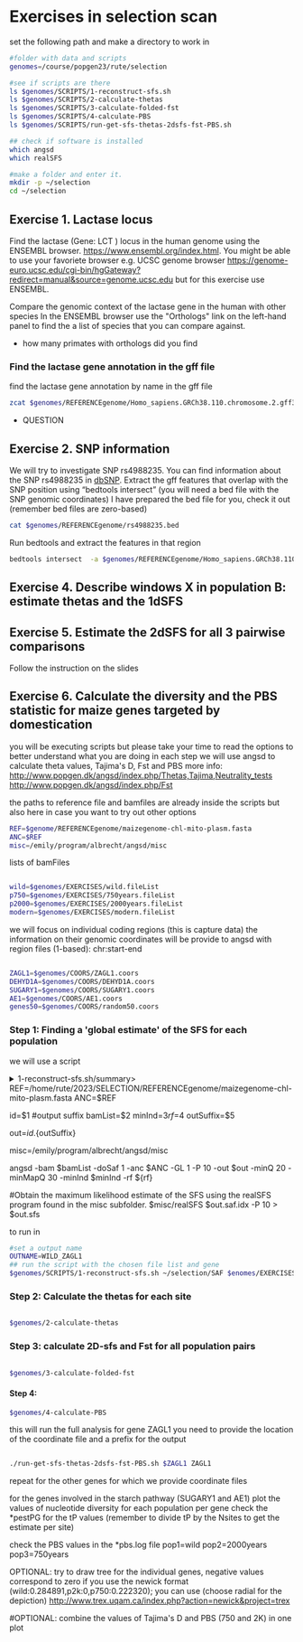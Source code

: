 
# Exercises in selection scan

set the following path and make a directory to work in 

```bash
#folder with data and scripts
genomes=/course/popgen23/rute/selection

#see if scripts are there
ls $genomes/SCRIPTS/1-reconstruct-sfs.sh
ls $genomes/SCRIPTS/2-calculate-thetas
ls $genomes/SCRIPTS/3-calculate-folded-fst
ls $genomes/SCRIPTS/4-calculate-PBS
ls $genomes/SCRIPTS/run-get-sfs-thetas-2dsfs-fst-PBS.sh

## check if software is installed
which angsd
which realSFS

#make a folder and enter it. 
mkdir -p ~/selection
cd ~/selection
```

## Exercise 1. Lactase locus


Find the lactase (Gene: LCT ) locus in the human genome using the ENSEMBL browser.  https://www.ensembl.org/index.html. You might be able to use your favoriete browser e.g.  UCSC genome browser https://genome-euro.ucsc.edu/cgi-bin/hgGateway?redirect=manual&source=genome.ucsc.edu but for this exercise use ENSEMBL. 


Compare the genomic context of the lactase gene in the human with other species
In the ENSEMBL browser use the "Orthologs" link on the left-hand panel to find the a list of species that you can compare against. 
 - how many primates with orthologs did you find
### Find the lactase gene annotation in the gff file

find the lactase gene annotation by name in the gff file
```bash
zcat $genomes/REFERENCEgenome/Homo_sapiens.GRCh38.110.chromosome.2.gff3.gz | grep LCT
```
 -  QUESTION
## Exercise 2. SNP information

We will try to investigate SNP rs4988235. You can find information about the SNP rs4988235 in [dbSNP](https://www.ncbi.nlm.nih.gov/snp/rs4988235). 
Extract the gff features that overlap with the SNP position using “bedtools intersect”  (you will need a bed file with the SNP genomic coordinates)
I have prepared the bed file for you, check it out (remember bed files are zero-based)
```bash
cat $genomes/REFERENCEgenome/rs4988235.bed
```
Run bedtools and extract the features in that region
```bash
bedtools intersect  -a $genomes/REFERENCEgenome/Homo_sapiens.GRCh38.110.chromosome.2.gff3.gz -b $genomes/REFERENCEgenome/rs4988235.bed
```

## Exercise 4. Describe windows X in population B: estimate thetas and the 1dSFS

## Exercise 5. Estimate the 2dSFS for all 3 pairwise comparisons

Follow the instruction on the slides


## Exercise 6. Calculate the diversity and the PBS statistic for maize genes targeted by domestication  

you will be executing scripts but please 
take your time to read the options to better understand 
what you are doing in each step
 we will use angsd to calculate theta values, Tajima's D, Fst and PBS
more info:
http://www.popgen.dk/angsd/index.php/Thetas,Tajima,Neutrality_tests
http://www.popgen.dk/angsd/index.php/Fst

the paths to reference file and bamfiles are already inside the scripts
but also here in case you want to try out other options 

```bash
REF=$genome/REFERENCEgenome/maizegenome-chl-mito-plasm.fasta
ANC=$REF
misc=/emily/program/albrecht/angsd/misc
```

lists of bamFiles
```bash

wild=$genomes/EXERCISES/wild.fileList
p750=$genomes/EXERCISES/750years.fileList
p2000=$genomes/EXERCISES/2000years.fileList
modern=$genomes/EXERCISES/modern.fileList
```

we will focus on individual coding regions (this is capture data)
the information on their genomic coordinates will be provide to angsd 
with region files (1-based): chr:start-end

```bash

ZAGL1=$genomes/COORS/ZAGL1.coors
DEHYD1A=$genomes/COORS/DEHYD1A.coors
SUGARY1=$genomes/COORS/SUGARY1.coors
AE1=$genomes/COORS/AE1.coors
genes50=$genomes/COORS/random50.coors
```

### Step 1: Finding a 'global estimate' of the SFS for each population
we will use a script
<details>
<summary> 1-reconstruct-sfs.sh/summary>
REF=/home/rute/2023/SELECTION/REFERENCEgenome/maizegenome-chl-mito-plasm.fasta
ANC=$REF

id=$1 #output suffix
bamList=$2
minInd=$3
rf=$4
outSuffix=$5

out=${id}.${outSuffix} 

misc=/emily/program/albrecht/angsd/misc

angsd -bam $bamList -doSaf 1 -anc $ANC -GL 1 -P 10 -out $out -minQ 20 -minMapQ 30 -minInd $minInd -rf ${rf} 

#Obtain the maximum likelihood estimate of the SFS using the realSFS program found in the misc subfolder.
$misc/realSFS $out.saf.idx -P 10 > $out.sfs

</details>
to run in 

```bash
#set a output name
OUTNAME=WILD_ZAGL1
## run the script with the chosen file list and gene
$genomes/SCRIPTS/1-reconstruct-sfs.sh ~/selection/SAF $enomes/EXERCISES/wild.fileList 3 $ZAGL1 $OUTNAME
```



### Step 2: Calculate the thetas for each site

```bash

$genomes/2-calculate-thetas
```

### Step 3: calculate 2D-sfs and Fst for all population pairs

```bash

$genomes/3-calculate-folded-fst
```
#### Step 4:
```bash
$genomes/4-calculate-PBS
```

this will run the full analysis for gene ZAGL1
you need to provide the location of the coordinate file and a prefix for the output
```bash

./run-get-sfs-thetas-2dsfs-fst-PBS.sh $ZAGL1 ZAGL1
```
 repeat for the other genes for which we provide coordinate files

for the genes involved in the starch pathway (SUGARY1 and AE1)
plot the values of nucleotide diversity for each population per gene
check the *pestPG for the tP values
(remember to divide tP by the Nsites to get the estimate per site)

check the PBS values in the *pbs.log file
pop1=wild
pop2=2000years
pop3=750years

OPTIONAL: try to draw tree for the individual genes, negative values correspond to zero
if you use the newick format
(wild:0.284891,p2k:0,p750:0.222320);
you can use (choose radial for the depiction)
http://www.trex.uqam.ca/index.php?action=newick&project=trex

#OPTIONAL: combine the values of Tajima's D and PBS (750 and 2K) in one plot
